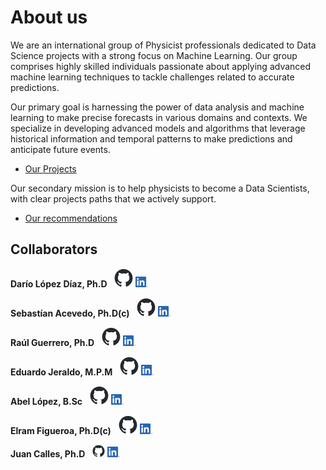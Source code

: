 <!-- ---
layout: default
--- -->

<!-- Comentarios -->


<!-- Text can be **bold**, _italic_, or ~~strikethrough~~. -->
<!-- [Link to another page](./another-page.html). -->
<!-- There should be whitespace between paragraphs. -->

<!-- # Header 1 -->
<!-- ## Header 2 -->

<!-- 
     > This is a blockquote following a header.
     >
     > When something is important enough, you do it even if the odds are not in your favor.
-->

<!--  #### Header 4 

  *   This is an unordered list following a header.
  *   This is an unordered list following a header.
  *   This is an unordered list following a header.

  ##### Header 5

  1.  This is an ordered list following a header.
  2.  This is an ordered list following a header.
  3.  This is an ordered list following a header.

  ###### Header 6

| head1        | head two          | three |
|:-------------|:------------------|:------|
| ok           | good swedish fish | nice  |
| out of stock | good and plenty   | nice  |
| ok           | good `oreos`      | hmm   |
| ok           | good `zoute` drop | yumm  |

  ### There's a horizontal rule below this.

  * * *

  ### Here is an unordered list:

  *   Item foo
  *   Item bar
  *   Item baz
  *   Item zip

  ### And an ordered list:

  1.  Item one
  1.  Item two
  1.  Item three
  1.  Item four

  ### And a nested list:

- level 1 item
  - level 2 item
  - level 2 item
    - level 3 item
    - level 3 item
- level 1 item
  - level 2 item
  - level 2 item
  - level 2 item
- level 1 item
  - level 2 item
  - level 2 item
- level 1 item

### Small image

![Octocat](https://github.githubassets.com/images/icons/emoji/octocat.png)

### Large image

![Branching](https://guides.github.com/activities/hello-world/branching.png)


### Definition lists can be used with HTML syntax.

<dl>
<dt>Name</dt>
<dd>Godzilla</dd>
<dt>Born</dt>
<dd>1952</dd>
<dt>Birthplace</dt>
<dd>Japan</dd>
<dt>Color</dt>
<dd>Green</dd>
</dl>

```
Long, single-line code blocks should not wrap. They should horizontally scroll if they are too long. This line should be long enough to demonstrate this.
```

```
The final element.
```
--> 

# About us

We are an international group of Physicist professionals dedicated to Data Science projects with a strong focus on Machine Learning. Our group comprises highly skilled individuals passionate about applying advanced machine learning techniques to tackle challenges related to accurate predictions.

Our primary goal is harnessing the power of data analysis and machine learning to make precise forecasts in various domains and contexts. We specialize in developing advanced models and algorithms that leverage historical information and temporal patterns to make predictions and anticipate future events.
* [Our Projects](https://phydata.github.io/projects)  

Our secondary mission is to help physicists to become a Data Scientists, with clear projects paths that we actively support.          
* [Our recommendations](https://phydata.github.io/become)

## Collaborators

**Darío López Díaz, Ph.D** &nbsp; [<img src="github-mark.png" alt="drawing" width="30"/>](https://dariolopezd.github.io/) [<img src="LinkLOGO.png" alt="drawing" width="20"/>](https://www.linkedin.com/in/dar%C3%ADo-l%C3%B3pez-d%C3%ADaz-6b646837/) 

**Sebastían Acevedo, Ph.D(c)** &nbsp; [<img src="github-mark.png" alt="drawing" width="30"/>](https://github.com/sebastianacevedoespinoza) [<img src="LinkLOGO.png" alt="drawing" width="20"/>](https://www.linkedin.com/in/sebasti%C3%A1n-acevedo-espinoza-611b52282/)  

**Raúl Guerrero, Ph.D** &nbsp; [<img src="github-mark.png" alt="drawing" width="30"/>]() [<img src="LinkLOGO.png" alt="drawing" width="20"/>](https://www.linkedin.com/in/raul-guerrero-science/) 

**Eduardo Jeraldo, M.P.M** &nbsp; [<img src="github-mark.png" alt="drawing" width="30"/>](https://github.com/Lanzet) [<img src="LinkLOGO.png" alt="drawing" width="20"/>](https://www.linkedin.com/in/ejeraldo/)

**Abel López, B.Sc** &nbsp; [<img src="github-mark.png" alt="drawing" width="30"/>](https://github.com/eibel) [<img src="LinkLOGO.png" alt="drawing" width="20"/>](https://www.linkedin.com/) 

**Elram Figueroa, Ph.D(c)** &nbsp; [<img src="github-mark.png" alt="drawing" width="30"/>]() [<img src="LinkLOGO.png" alt="drawing" width="20"/>](https://www.linkedin.com/in/elram-figueroa-b4847774/)

**Juan Calles, Ph.D** &nbsp; [<img src="github-mark.png" alt="drawing" width="20"/>](https://github.com/jcallesh) [<img src="LinkLOGO.png" alt="drawing" width="20"/>](https://www.linkedin.com/in/juan-calles-95590710a/) 
